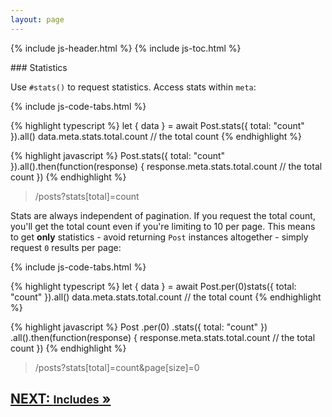 ```yaml
---
layout: page
---
```


{% include js-header.html %}
{% include js-toc.html %}

<div markdown="1" class="col-md-8 col-md-offset-1">
### Statistics

Use `#stats()` to request statistics. Access stats within `meta`:

{% include js-code-tabs.html %}
<div markdown="1" class="code-tabs">
{% highlight typescript %}
let { data } = await Post.stats({ total: "count" }).all()
data.meta.stats.total.count // the total count
{% endhighlight %}

{% highlight javascript %}
Post.stats({ total: "count" }).all().then(function(response) {
  response.meta.stats.total.count // the total count
})
{% endhighlight %}
</div>
<blockquote class="url">
  <p>/posts?stats[total]=count</p>
</blockquote>

Stats are always independent of pagination. If you request the total count, you'll get the total count even if you're limiting to 10 per page. This means to get **only** statistics - avoid returning `Post` instances altogether - simply request `0` results per page:

{% include js-code-tabs.html %}
<div markdown="1" class="code-tabs">
{% highlight typescript %}
let { data } = await Post.per(0)stats({ total: "count" }).all()
data.meta.stats.total.count // the total count
{% endhighlight %}

{% highlight javascript %}
Post
  .per(0)
  .stats({ total: "count" })
  .all().then(function(response) {
    response.meta.stats.total.count // the total count
  })
{% endhighlight %}
</div>
<blockquote class="url">
  <p>/posts?stats[total]=count&page[size]=0</p>
</blockquote>

<div class="clearfix">
  <h2 id="next">
    <a href="{{site.github.url}}/js/reads/includes">
      NEXT:
      <small>Includes</small>
      &raquo;
    </a>
  </h2>
</div>
